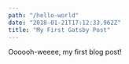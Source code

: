 ```yaml
---
path: "/hello-world"
date: "2018-01-21T17:12:33.962Z"
title: "My First Gatsby Post"
---
```


Oooooh-weeee, my first blog post!